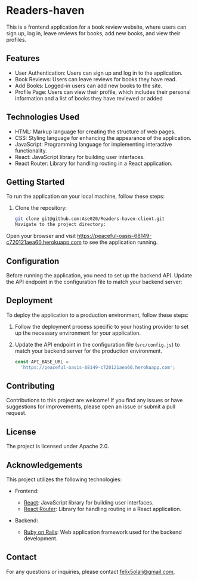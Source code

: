 # Readers-haven

This is a frontend application for a book review website, where users can sign up, log in, leave reviews for books, add new books, and view their profiles.

## Features

- User Authentication: Users can sign up and log in to the application.
- Book Reviews: Users can leave reviews for books they have read.
- Add Books: Logged-in users can add new books to the site.
- Profile Page: Users can view their profile, which includes their personal information and a list of books they have reviewed or added

## Technologies Used

- HTML: Markup language for creating the structure of web pages.
- CSS: Styling language for enhancing the appearance of the application.
- JavaScript: Programming language for implementing interactive functionality.
- React: JavaScript library for building user interfaces.
- React Router: Library for handling routing in a React application.

## Getting Started

To run the application on your local machine, follow these steps:

1. Clone the repository:

   ```bash
   git clone git@github.com:Ase020/Readers-haven-client.git
   Navigate to the project directory:
   ```

Open your browser and visit https://peaceful-oasis-68149-c720121aea60.herokuapp.com to see the application running.

## Configuration

Before running the application, you need to set up the backend API. Update the API endpoint in the configuration file to match your backend server:

## Deployment

To deploy the application to a production environment, follow these steps:

1. Follow the deployment process specific to your hosting provider to set up the necessary environment for your application.

2. Update the API endpoint in the configuration file (`src/config.js`) to match your backend server for the production environment.

   ```javascript
   const API_BASE_URL =
     'https://peaceful-oasis-68149-c720121aea60.herokuapp.com';
   ```

## Contributing

Contributions to this project are welcome! If you find any issues or have suggestions for improvements, please open an issue or submit a pull request.

## License

The project is licensed under Apache 2.0.

## Acknowledgements

This project utilizes the following technologies:

- Frontend:

  - [React](https://reactjs.org/): JavaScript library for building user interfaces.
  - [React Router](https://reactrouter.com/): Library for handling routing in a React application.

- Backend:

  - [Ruby on Rails](https://rubyonrails.org/): Web application framework used for the backend development.

## Contact

For any questions or inquiries, please contact felix5olali@gmail.com,
